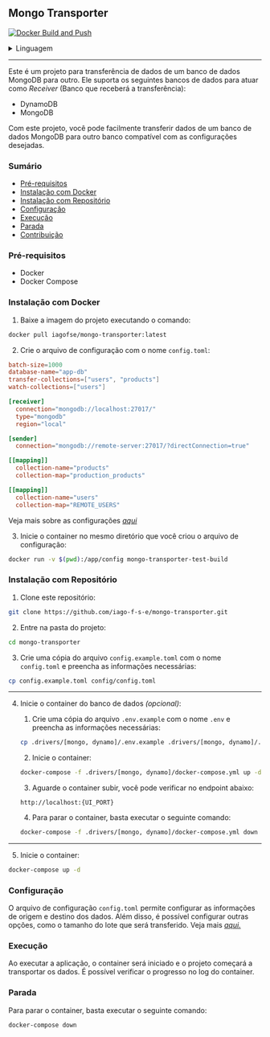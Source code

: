 ## Mongo Transporter
[![Docker Build and Push](https://github.com/iago-f-s-e/mongo-transporter/actions/workflows/docker-publish.yml/badge.svg)](https://github.com/iago-f-s-e/mongo-transporter/actions/workflows/docker-publish.yml)

<details>
  <summary>Linguagem</summary>
  
  * [Inglês](https://github.com/iago-f-s-e/mongo-transporter#readme)

</details>

---

Este é um projeto para transferência de dados de um banco de dados MongoDB para outro. Ele suporta os seguintes bancos de dados para atuar como *Receiver* (Banco que receberá a transferência):

- DynamoDB
- MongoDB

Com este projeto, você pode facilmente transferir dados de um banco de dados MongoDB para outro banco compatível com as configurações desejadas.


### Sumário

- [Pré-requisitos](#pré-requisitos)
- [Instalação com Docker](#instalação-com-docker)
- [Instalação com Repositório](#instalação-com-repositório)
- [Configuração](#configuração)
- [Execução](#execução)
- [Parada](#parada)
- [Contribuição](#contribuição)


### <p name="pré-requisitos">Pré-requisitos</p>
 - Docker
 - Docker Compose

### <p name="instalação-com-docker">Instalação com Docker</p>
1. Baixe a imagem do projeto executando o comando:
  ```bash
  docker pull iagofse/mongo-transporter:latest
  ```

2. Crie o arquivo de configuração com o nome `config.toml`:
```toml
batch-size=1000
database-name="app-db"
transfer-collections=["users", "products"]
watch-collections=["users"]

[receiver]
  connection="mongodb://localhost:27017/"
  type="mongodb"
  region="local"

[sender]
  connection="mongodb://remote-server:27017/?directConnection=true"

[[mapping]]
  collection-name="products"
  collection-map="production_products"

[[mapping]]
  collection-name="users"
  collection-map="REMOTE_USERS"
```

Veja mais sobre as configurações [_aqui_](#Configuração)

3. Inicie o container no mesmo diretório que você criou o arquivo de configuração:
  ```bash
  docker run -v $(pwd):/app/config mongo-transporter-test-build    
  ```

### <p name="instalação-com-repositório">Instalação com Repositório</p>
1. Clone este repositório:
  ```bash
  git clone https://github.com/iago-f-s-e/mongo-transporter.git
  ```

2. Entre na pasta do projeto:
  ```bash
  cd mongo-transporter
  ```

3. Crie uma cópia do arquivo `config.example.toml` com o nome `config.toml` e preencha as informações necessárias:
  ```bash
  cp config.example.toml config/config.toml
  ```


---
4. Inicie o container do banco de dados *(opcional)*:
    1. Crie uma cópia do arquivo `.env.example` com o nome `.env` e preencha as informações necessárias:
    ```bash
    cp .drivers/[mongo, dynamo]/.env.example .drivers/[mongo, dynamo]/.env
    ```

    2. Inicie o container:
    ```bash
    docker-compose -f .drivers/[mongo, dynamo]/docker-compose.yml up -d
    ```

    3. Aguarde o container subir, você pode verificar no endpoint abaixo:
    ```url
    http://localhost:{UI_PORT}
    ```

    4. Para parar o container, basta executar o seguinte comando:
    ```bash
    docker-compose -f .drivers/[mongo, dynamo]/docker-compose.yml down
    ```
---


5. Inicie o container:
  ```bash
  docker-compose up -d
  ```

### <p name="configuração">Configuração</p>
O arquivo de configuração `config.toml` permite configurar as informações de origem e destino dos dados. Além disso, é possível configurar outras opções, como o tamanho do lote que será transferido. Veja mais [_aqui._](https://github.com/iago-f-s-e/mongo-transporter/blob/main/docs/pt-br/config.md)

### <p name="execução">Execução</p>
Ao executar a aplicação, o container será iniciado e o projeto começará a transportar os dados. É possível verificar o progresso no log do container.

### <p name="parada">Parada</p>
Para parar o container, basta executar o seguinte comando:
  ```bash
  docker-compose down
  ```